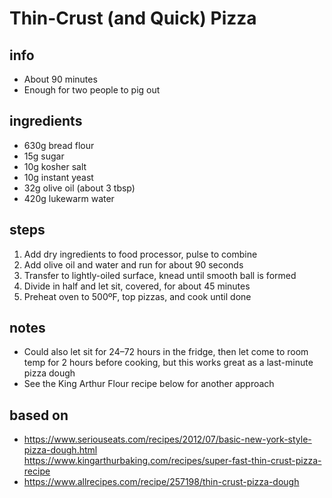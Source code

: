 # Thin-Crust (and Quick) Pizza

## info  
* About 90 minutes  
* Enough for two people to pig out  

## ingredients
* 630g bread flour  
* 15g sugar  
* 10g kosher salt  
* 10g instant yeast  
* 32g olive oil (about 3 tbsp)  
* 420g lukewarm water  

## steps  
1. Add dry ingredients to food processor, pulse to combine  
2. Add olive oil and water and run for about 90 seconds  
3. Transfer to lightly-oiled surface, knead until smooth ball is formed  
4. Divide in half and let sit, covered, for about 45 minutes  
5. Preheat oven to 500ºF, top pizzas, and cook until done  

## notes  
* Could also let sit for 24–72 hours in the fridge, then let come to room temp for 2 hours before cooking, but this works great as a last-minute pizza dough  
* See the King Arthur Flour recipe below for another approach  

## based on  
* https://www.seriouseats.com/recipes/2012/07/basic-new-york-style-pizza-dough.html  
https://www.kingarthurbaking.com/recipes/super-fast-thin-crust-pizza-recipe  
* https://www.allrecipes.com/recipe/257198/thin-crust-pizza-dough  

